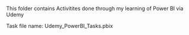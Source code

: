 This folder contains Activitites done through my learning of Power BI via Udemy

Task file name: Udemy_PowerBI_Tasks.pbix
